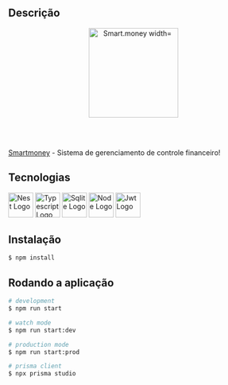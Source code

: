 ## Descrição

<p align="center" >
  <a href="https://smartmoney.vercel.app/login" target="blank"><img src="https://github.com/DanielAlmeidaToledo/Smart.money/assets/96501443/a8cce6c7-4637-4e48-b9cd-a54ef62dd3f9" alt="Smart.money width="180" height="180"/><a>
</p>
<br><br>

[Smartmoney](https://smartmoney.vercel.app/login) - Sistema de gerenciamento de controle financeiro!

## Tecnologias

<a href="http://nestjs.com/" target="blank"><img src="https://nestjs.com/img/logo-small.svg" width="50" alt="Nest Logo" /></a>
<a href="https://www.typescriptlang.org/" target="blank"><img src="https://cdn.jsdelivr.net/gh/devicons/devicon/icons/typescript/typescript-original.svg" width="50" alt="Typescript Logo" /></a>
<a href="https://www.sqlite.org/index.html" target="blank"><img src="https://cdn.jsdelivr.net/gh/devicons/devicon/icons/sqlite/sqlite-original.svg" width="50" alt="Sqlite Logo" /></a>
<a href="https://nodejs.org/en" target="blank"><img src="https://cdn.jsdelivr.net/gh/devicons/devicon/icons/nodejs/nodejs-original.svg" width="50" alt="Node Logo" /></a>
<a href="https://jwt.io/" target="blank"><img src="https://seeklogo.com/images/J/jwt-logo-65D86B4640-seeklogo.com.png" width="50" alt="Jwt Logo" /></a>

## Instalação

```bash
$ npm install
```

## Rodando a aplicação

```bash
# development
$ npm run start

# watch mode
$ npm run start:dev

# production mode
$ npm run start:prod

# prisma client
$ npx prisma studio
```
